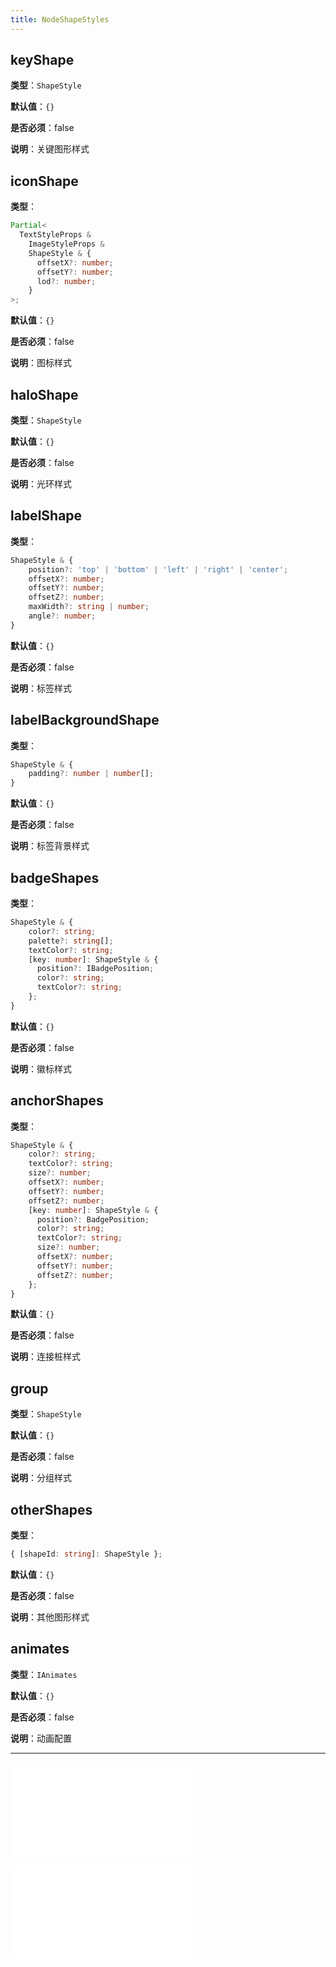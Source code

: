 ```yaml
---
title: NodeShapeStyles
---
```


## keyShape

**类型**：`ShapeStyle`

**默认值**：`{}`

**是否必须**：false

**说明**：关键图形样式

## iconShape

**类型**：

```ts
Partial<
  TextStyleProps &
    ImageStyleProps &
    ShapeStyle & {
      offsetX?: number;
      offsetY?: number;
      lod?: number;
    }
>;
```

**默认值**：`{}`

**是否必须**：false

**说明**：图标样式

## haloShape

**类型**：`ShapeStyle`

**默认值**：`{}`

**是否必须**：false

**说明**：光环样式

## labelShape

**类型**：

```ts
ShapeStyle & {
    position?: 'top' | 'bottom' | 'left' | 'right' | 'center';
    offsetX?: number;
    offsetY?: number;
    offsetZ?: number;
    maxWidth?: string | number;
    angle?: number;
}
```

**默认值**：`{}`

**是否必须**：false

**说明**：标签样式

## labelBackgroundShape

**类型**：

```ts
ShapeStyle & {
    padding?: number | number[];
}
```

**默认值**：`{}`

**是否必须**：false

**说明**：标签背景样式

## badgeShapes

**类型**：

```ts
ShapeStyle & {
    color?: string;
    palette?: string[];
    textColor?: string;
    [key: number]: ShapeStyle & {
      position?: IBadgePosition;
      color?: string;
      textColor?: string;
    };
}
```

**默认值**：`{}`

**是否必须**：false

**说明**：徽标样式

## anchorShapes

**类型**：

```ts
ShapeStyle & {
    color?: string;
    textColor?: string;
    size?: number;
    offsetX?: number;
    offsetY?: number;
    offsetZ?: number;
    [key: number]: ShapeStyle & {
      position?: BadgePosition;
      color?: string;
      textColor?: string;
      size?: number;
      offsetX?: number;
      offsetY?: number;
      offsetZ?: number;
    };
}
```

**默认值**：`{}`

**是否必须**：false

**说明**：连接桩样式

## group

**类型**：`ShapeStyle`

**默认值**：`{}`

**是否必须**：false

**说明**：分组样式

## otherShapes

**类型**：

```ts
{ [shapeId: string]: ShapeStyle };
```

**默认值**：`{}`

**是否必须**：false

**说明**：其他图形样式

## animates

**类型**：`IAnimates`

**默认值**：`{}`

**是否必须**：false

**说明**：动画配置

---

<embed src="../../common/ShapeStyle.zh.md"></embed>

<embed src="../../common/Animates.zh.md"></embed>
